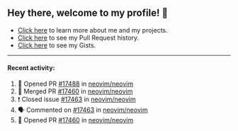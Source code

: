 ## Hey there, welcome to my profile! 👋

- [Click here](https://seandewar.github.io/) to learn more about me and my projects.
- [Click here](https://github.com/search?p=1&q=author%3Aseandewar+is%3Apr) to see my Pull Request history.
- [Click here](https://gist.github.com/seandewar) to see my Gists.

---

#### Recent activity:

<!--START_SECTION:activity-->
1. 💪 Opened PR [#17488](https://github.com/neovim/neovim/pull/17488) in [neovim/neovim](https://github.com/neovim/neovim)
2. 🎉 Merged PR [#17460](https://github.com/neovim/neovim/pull/17460) in [neovim/neovim](https://github.com/neovim/neovim)
3. ❗️ Closed issue [#17463](https://github.com/neovim/neovim/issues/17463) in [neovim/neovim](https://github.com/neovim/neovim)
4. 🗣 Commented on [#17463](https://github.com/neovim/neovim/issues/17463) in [neovim/neovim](https://github.com/neovim/neovim)
5. 💪 Opened PR [#17460](https://github.com/neovim/neovim/pull/17460) in [neovim/neovim](https://github.com/neovim/neovim)
<!--END_SECTION:activity-->
